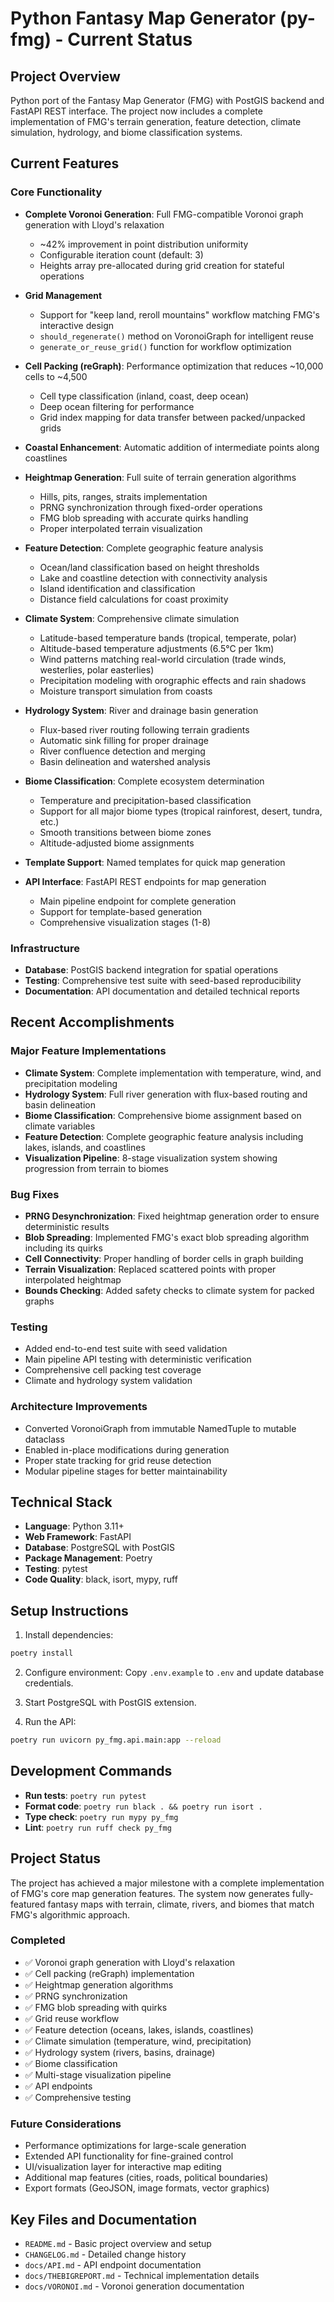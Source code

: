 # Python Fantasy Map Generator (py-fmg) - Current Status

## Project Overview

Python port of the Fantasy Map Generator (FMG) with PostGIS backend and FastAPI REST interface. The project now includes a complete implementation of FMG's terrain generation, feature detection, climate simulation, hydrology, and biome classification systems.

## Current Features

### Core Functionality
- **Complete Voronoi Generation**: Full FMG-compatible Voronoi graph generation with Lloyd's relaxation
  - ~42% improvement in point distribution uniformity
  - Configurable iteration count (default: 3)
  - Heights array pre-allocated during grid creation for stateful operations

- **Grid Management**
  - Support for "keep land, reroll mountains" workflow matching FMG's interactive design
  - `should_regenerate()` method on VoronoiGraph for intelligent reuse
  - `generate_or_reuse_grid()` function for workflow optimization

- **Cell Packing (reGraph)**: Performance optimization that reduces ~10,000 cells to ~4,500
  - Cell type classification (inland, coast, deep ocean)
  - Deep ocean filtering for performance
  - Grid index mapping for data transfer between packed/unpacked grids

- **Coastal Enhancement**: Automatic addition of intermediate points along coastlines

- **Heightmap Generation**: Full suite of terrain generation algorithms
  - Hills, pits, ranges, straits implementation
  - PRNG synchronization through fixed-order operations
  - FMG blob spreading with accurate quirks handling
  - Proper interpolated terrain visualization

- **Feature Detection**: Complete geographic feature analysis
  - Ocean/land classification based on height thresholds
  - Lake and coastline detection with connectivity analysis
  - Island identification and classification
  - Distance field calculations for coast proximity

- **Climate System**: Comprehensive climate simulation
  - Latitude-based temperature bands (tropical, temperate, polar)
  - Altitude-based temperature adjustments (6.5°C per 1km)
  - Wind patterns matching real-world circulation (trade winds, westerlies, polar easterlies)
  - Precipitation modeling with orographic effects and rain shadows
  - Moisture transport simulation from coasts

- **Hydrology System**: River and drainage basin generation
  - Flux-based river routing following terrain gradients
  - Automatic sink filling for proper drainage
  - River confluence detection and merging
  - Basin delineation and watershed analysis

- **Biome Classification**: Complete ecosystem determination
  - Temperature and precipitation-based classification
  - Support for all major biome types (tropical rainforest, desert, tundra, etc.)
  - Smooth transitions between biome zones
  - Altitude-adjusted biome assignments

- **Template Support**: Named templates for quick map generation

- **API Interface**: FastAPI REST endpoints for map generation
  - Main pipeline endpoint for complete generation
  - Support for template-based generation
  - Comprehensive visualization stages (1-8)

### Infrastructure
- **Database**: PostGIS backend integration for spatial operations
- **Testing**: Comprehensive test suite with seed-based reproducibility
- **Documentation**: API documentation and detailed technical reports

## Recent Accomplishments

### Major Feature Implementations
- **Climate System**: Complete implementation with temperature, wind, and precipitation modeling
- **Hydrology System**: Full river generation with flux-based routing and basin delineation
- **Biome Classification**: Comprehensive biome assignment based on climate variables
- **Feature Detection**: Complete geographic feature analysis including lakes, islands, and coastlines
- **Visualization Pipeline**: 8-stage visualization system showing progression from terrain to biomes

### Bug Fixes
- **PRNG Desynchronization**: Fixed heightmap generation order to ensure deterministic results
- **Blob Spreading**: Implemented FMG's exact blob spreading algorithm including its quirks
- **Cell Connectivity**: Proper handling of border cells in graph building
- **Terrain Visualization**: Replaced scattered points with proper interpolated heightmap
- **Bounds Checking**: Added safety checks to climate system for packed graphs

### Testing
- Added end-to-end test suite with seed validation
- Main pipeline API testing with deterministic verification
- Comprehensive cell packing test coverage
- Climate and hydrology system validation

### Architecture Improvements
- Converted VoronoiGraph from immutable NamedTuple to mutable dataclass
- Enabled in-place modifications during generation
- Proper state tracking for grid reuse detection
- Modular pipeline stages for better maintainability

## Technical Stack

- **Language**: Python 3.11+
- **Web Framework**: FastAPI
- **Database**: PostgreSQL with PostGIS
- **Package Management**: Poetry
- **Testing**: pytest
- **Code Quality**: black, isort, mypy, ruff

## Setup Instructions

1. Install dependencies:
```bash
poetry install
```

2. Configure environment:
Copy `.env.example` to `.env` and update database credentials.

3. Start PostgreSQL with PostGIS extension.

4. Run the API:
```bash
poetry run uvicorn py_fmg.api.main:app --reload
```

## Development Commands

- **Run tests**: `poetry run pytest`
- **Format code**: `poetry run black . && poetry run isort .`
- **Type check**: `poetry run mypy py_fmg`
- **Lint**: `poetry run ruff check py_fmg`

## Project Status

The project has achieved a major milestone with a complete implementation of FMG's core map generation features. The system now generates fully-featured fantasy maps with terrain, climate, rivers, and biomes that match FMG's algorithmic approach.

### Completed
- ✅ Voronoi graph generation with Lloyd's relaxation
- ✅ Cell packing (reGraph) implementation
- ✅ Heightmap generation algorithms
- ✅ PRNG synchronization
- ✅ FMG blob spreading with quirks
- ✅ Grid reuse workflow
- ✅ Feature detection (oceans, lakes, islands, coastlines)
- ✅ Climate simulation (temperature, wind, precipitation)
- ✅ Hydrology system (rivers, basins, drainage)
- ✅ Biome classification
- ✅ Multi-stage visualization pipeline
- ✅ API endpoints
- ✅ Comprehensive testing

### Future Considerations
- Performance optimizations for large-scale generation
- Extended API functionality for fine-grained control
- UI/visualization layer for interactive map editing
- Additional map features (cities, roads, political boundaries)
- Export formats (GeoJSON, image formats, vector graphics)

## Key Files and Documentation

- `README.md` - Basic project overview and setup
- `CHANGELOG.md` - Detailed change history
- `docs/API.md` - API endpoint documentation
- `docs/THEBIGREPORT.md` - Technical implementation details
- `docs/VORONOI.md` - Voronoi generation documentation